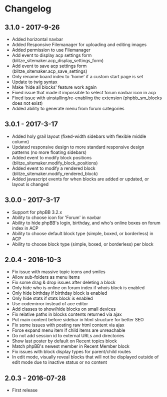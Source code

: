 # Changelog

## 3.1.0 - 2017-9-26

- Added horizontal navbar
- Added Responsive Filemanager for uploading and editing images
- Added permission to use Filemanager
- Add event to display acp settings form (blitze_sitemaker.acp_display_settings_form)
- Add event to save acp settings form (blitze_sitemaker.acp_save_settings)
- Only rename board index to 'home' if a custom start page is set
- Update to twig syntax
- Make 'hide all blocks' feature work again
- Fixed issue that made it impossible to select forum navbar icon in acp
- Fixed issue with uinstalling/re-enabling the extension (phpbb_sm_blocks does not exist)
- Added ability to generate menu from forum categories

## 3.0.1 - 2017-3-17

- Added holy grail layout (fixed-width sidebars with flexible middle column)
- Updated responsive design to more standard responsive design patterns (no more floating sidebars)
- Added event to modify block positions (blitze_sitemaker.modify_block_positions)
- Added event to modify a rendered block (blitze_sitemaker.modify_rendered_block)
- Added javascript events for when blocks are added or updated, or layout is changed

## 3.0.0 - 2017-3-17

- Support for phpBB 3.2.x
- Ability to choose icon for 'Forum' in navbar
- Ability to hide phpBB's login, birthday, and who's online boxes on forum index in ACP
- Ability to choose default block type (simple, boxed, or borderless) in ACP
- Ability to choose block type (simple, boxed, or borderless) per block

## 2.0.4 - 2016-10-3

- Fix issue with massive topic icons and smiles
- Allow sub-folders as menu items
- Fix some drag & drop issues after deleting a block
- Only hide who is online on forum index if whois block is enabled
- Only hide birthday if birthday block is enabled
- Only hide stats if stats block is enabled
- Use codemirror instead of ace editor
- Add classes to show/hide blocks on small devices
- Fix relative paths in blocks contents returned via ajax
- Put main content before sidebar in html structure for better SEO
- Fix some issues with posting raw html content via ajax
- Force expand menu item if child items are unreachable
- Do not add session id to external URLs and directories
- Show last poster by default on Recent topics block
- Match phpBB's newest member in Recent Member block
- Fix issues with block display types for parent/child routes
- In edit mode, visually reveal blocks that will not be displayed outside of edit mode due to inactive status or no content

## 2.0.3 - 2016-07-28

- First release